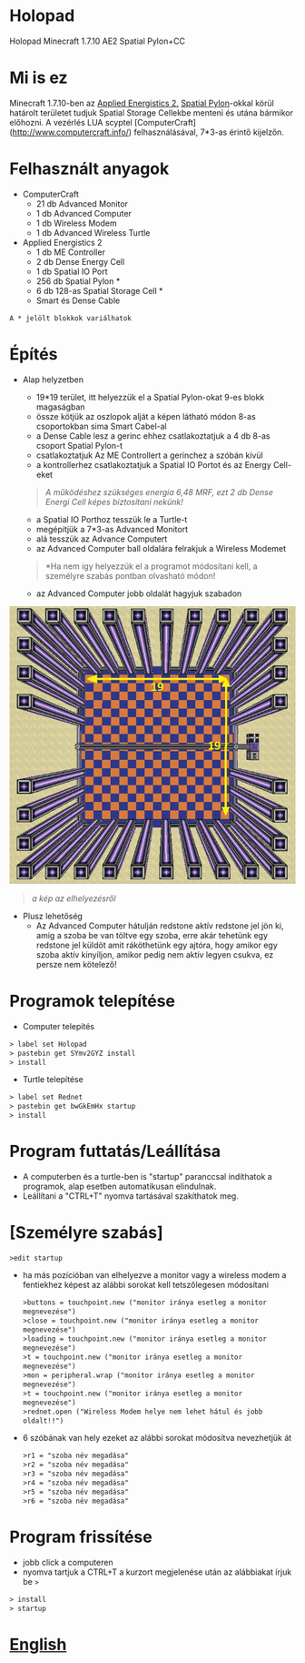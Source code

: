 # Holopad
Holopad Minecraft 1.7.10 AE2 Spatial Pylon+CC

# Mi is ez 

Minecraft 1.7.10-ben az [Applied Energistics 2.](http://ae-mod.info/) [Spatial Pylon](http://ae-mod.info/Spatial-Containment-Structure/)-okkal körül határolt területet tudjuk Spatial Storage Cellekbe menteni és utána bármikor előhozni. A vezérlés LUA scyptel [ComputerCraft] (http://www.computercraft.info/) felhasználásával, 7*3-as érintő kijelzőn.

# Felhasznált anyagok

* ComputerCraft 
	* 21 db Advanced Monitor
	* 1 db Advanced Computer
	* 1 db Wireless Modem
	* 1 db Advanced Wireless Turtle 
* Applied Energistics 2	
	* 1 db ME Controller
	* 2 db Dense Energy Cell 
	* 1 db Spatial IO Port 
	* 256 db Spatial Pylon *
	* 6 db 128-as Spatial Storage Cell *
	* Smart és Dense Cable
```
A * jelölt blokkok variálhatok 
```

# Építés
* Alap helyzetben
	* 19*19 terület, itt helyezzük el a Spatial Pylon-okat 9-es blokk magaságban 
	* össze kötjük az oszlopok alját a képen látható módon 8-as csoportokban sima Smart Cabel-al
	* a Dense Cable lesz a gerinc ehhez csatlakoztatjuk a 4 db 8-as csoport Spatial Pylon-t
	* csatlakoztatjuk Az ME Controllert a gerinchez a szóbán kívül
	* a kontrollerhez csatlakoztatjuk a Spatial IO Portot és az Energy Cell-eket
	
	> *A működéshez szükséges energia 6,48 MRF, ezt 2 db Dense Energi Cell képes biztositani nekünk!*
	
	* a Spatial IO Porthoz tesszük le a Turtle-t
	* megépítjük a 7*3-as Advanced Monitort
	* alá tesszük az Advance Computert
	* az Advanced Computer ball oldalára felrakjuk a Wireless Modemet
	
	> *Ha nem igy helyezzük el a programot módosítani kell,  a személyre szabás  pontban olvasható módon!
	
	* az Advanced Computer jobb oldalát hagyjuk szabadon
	
![](kepek/size.jpg)

> *a kép az elhelyezésről*	
	
* Plusz lehetőség
	* Az Advanced Computer hátulján redstone aktív redstone jel jön ki, amig a szoba be van töltve egy szoba, erre akár tehetünk egy redstone jel küldöt amit ráköthetünk egy ajtóra, hogy amikor egy szoba aktív kinyíljon, amikor pedig nem aktív legyen csukva, ez persze nem kötelező!
	
# Programok telepítése
* Computer telepítés
```
> label set Holopad
> pastebin get SYmv2GYZ install
> install
```
* Turtle telepítése
```
> label set Rednet
> pastebin get bwGkEmHx startup
> install
```
# Program futtatás/Leállítása
* A computerben és a turtle-ben is "startup" paranccsal indíthatok a programok, alap esetben automatikusan elindulnak. 
* Leállítani a "CTRL+T" nyomva tartásával szakíthatok meg.

# [Személyre szabás]
```
>edit startup
```
* ha más pozícióban van elhelyezve a monitor vagy a wireless modem a fentiekhez képest az alábbi sorokat kell tetszőlegesen módosítani	
	
	```
	>buttons = touchpoint.new ("monitor iránya esetleg a monitor megnevezése") 
	>close = touchpoint.new ("monitor iránya esetleg a monitor megnevezése") 
	>loading = touchpoint.new ("monitor iránya esetleg a monitor megnevezése") 
	>t = touchpoint.new ("monitor iránya esetleg a monitor megnevezése") 
	>mon = peripheral.wrap ("monitor iránya esetleg a monitor megnevezése") 
	>t = touchpoint.new ("monitor iránya esetleg a monitor megnevezése") 
	>rednet.open ("Wireless Modem helye nem lehet hátul és jobb oldalt!!")
	```
		
* 6 szóbának van hely ezeket az alábbi sorokat módosítva nevezhetjük át
		
	```
	>r1 = "szoba név megadása"
	>r2 = "szoba név megadása"
	>r3 = "szoba név megadása" 
	>r4 = "szoba név megadása"
	>r5 = "szoba név megadása"
	>r6 = "szoba név megadása" 
	```
	
# Program frissítése
* jobb click a computeren 
* nyomva tartjuk a CTRL+T a kurzort megjelenése után az alábbiakat írjuk be `>`

```
> install
> startup
```

# [English](http://)
